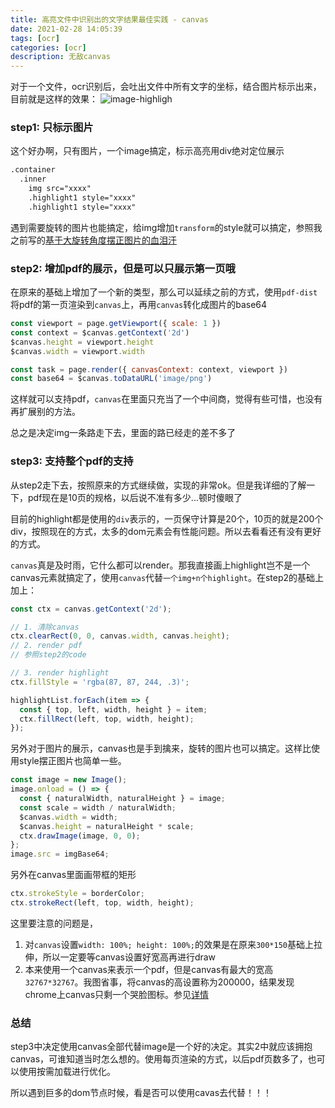 ```yaml
---
title: 高亮文件中识别出的文字结果最佳实践 - canvas
date: 2021-02-28 14:05:39
tags: [ocr]
categories: [ocr]
description: 无敌canvas
---
```


对于一个文件，ocr识别后，会吐出文件中所有文字的坐标，结合图片标示出来，目前就是这样的效果：
![image-highligh](https://res.cloudinary.com/dwudaridr/image/upload/v1614494956/blog/image-highlight.png)

### step1: 只标示图片
这个好办啊，只有图片，一个image搞定，标示高亮用div绝对定位展示

```html
.container
  .inner
    img src="xxxx"
    .highlight1 style="xxxx"
    .highlight1 style="xxxx"
```

遇到需要旋转的图片也能搞定，给img增加`transform`的style就可以搞定，参照我之前写的[基于大旋转角度摆正图片的血泪汗](https://wukong1995.github.io/2020/08/15/transform-image/)

### step2: 增加pdf的展示，但是可以只展示第一页哦
在原来的基础上增加了一个新的类型，那么可以延续之前的方式，使用`pdf-dist`将pdf的第一页渲染到`canvas`上，再用`canvas`转化成图片的base64

```js
const viewport = page.getViewport({ scale: 1 })
const context = $canvas.getContext('2d')
$canvas.height = viewport.height
$canvas.width = viewport.width

const task = page.render({ canvasContext: context, viewport })
const base64 = $canvas.toDataURL('image/png')
```
这样就可以支持pdf，`canvas`在里面只充当了一个中间商，觉得有些可惜，也没有再扩展别的方法。

总之是决定img一条路走下去，里面的路已经走的差不多了

### step3: 支持整个pdf的支持
从step2走下去，按照原来的方式继续做，实现的非常ok。但是我详细的了解一下，pdf现在是10页的规格，以后说不准有多少...顿时傻眼了

目前的highlight都是使用的`div`表示的，一页保守计算是20个，10页的就是200个div，按照现在的方式，太多的dom元素会有性能问题。所以去看看还有没有更好的方式。

`canvas`真是及时雨，它什么都可以render。那我直接画上highlight岂不是一个canvas元素就搞定了，使用`canvas`代替`一个img+n个highlight`。在step2的基础上加上：

```js
const ctx = canvas.getContext('2d');

// 1. 清除canvas
ctx.clearRect(0, 0, canvas.width, canvas.height);
// 2. render pdf
// 参照step2的code

// 3. render highlight
ctx.fillStyle = 'rgba(87, 87, 244, .3)';

highlightList.forEach(item => {
  const { top, left, width, height } = item;
  ctx.fillRect(left, top, width, height);
});
```

另外对于图片的展示，canvas也是手到擒来，旋转的图片也可以搞定。这样比使用style摆正图片也简单一些。
```js
const image = new Image();
image.onload = () => {
  const { naturalWidth, naturalHeight } = image;
  const scale = width / naturalWidth;
  $canvas.width = width;
  $canvas.height = naturalHeight * scale;
  ctx.drawImage(image, 0, 0);
};
image.src = imgBase64;
```

另外在canvas里面画带框的矩形
```js
ctx.strokeStyle = borderColor;
ctx.strokeRect(left, top, width, height);
```

这里要注意的问题是，
1. 对`canvas`设置`width: 100%; height: 100%;`的效果是在原来`300*150`基础上拉伸，所以一定要等canvas设置好宽高再进行draw
2. 本来使用一个canvas来表示一个pdf，但是canvas有最大的宽高`32767*32767`。我图省事，将canvas的高设置称为200000，结果发现chrome上canvas只剩一个哭脸图标。参见[详情](https://www.tutorialspoint.com/Maximum-size-of-a-canvas-element-in-HTML)

### 总结
step3中决定使用canvas全部代替image是一个好的决定。其实2中就应该拥抱canvas，可谁知道当时怎么想的。使用每页渲染的方式，以后pdf页数多了，也可以使用按需加载进行优化。

所以遇到巨多的dom节点时候，看是否可以使用cavas去代替！！！
